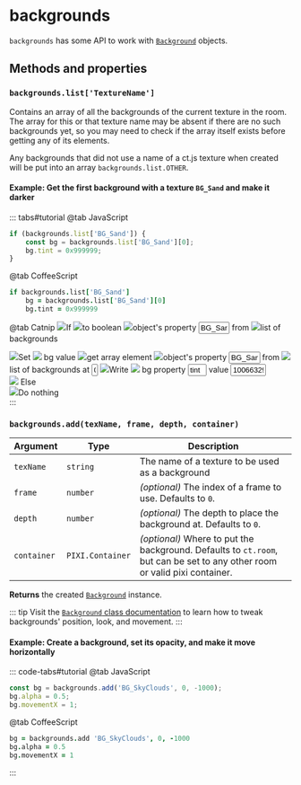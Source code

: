 # backgrounds

`backgrounds` has some API to work with [`Background`](Background.md) objects.

## Methods and properties

### `backgrounds.list['TextureName']`

Contains an array of all the backgrounds of the current texture in the room. The array for this or that texture name may be absent if there are no such backgrounds yet, so you may need to check if the array itself exists before getting any of its elements.

Any backgrounds that did not use a name of a ct.js texture when created will be put into an array `backgrounds.list.OTHER`.

#### Example: Get the first background with a texture `BG_Sand` and make it darker

::: tabs#tutorial
@tab JavaScript
```js
if (backgrounds.list['BG_Sand']) {
    const bg = backgrounds.list['BG_Sand'][0];
    bg.tint = 0x999999;
}
```
@tab CoffeeScript
```coffee
if backgrounds.list['BG_Sand']
    bg = backgrounds.list['BG_Sand'][0]
    bg.tint = 0x999999
```
@tab Catnip
<catnip-block class=" command    selected">  <img src="/assets/icons/help-circle.svg" class="feather"><span class="catnip-block-aTextLabel">If</span>         <catnip-block class=" computed boolean boolean  ">  <img src="/assets/icons/bool.svg" class="feather"><span class="catnip-block-aTextLabel">to boolean</span>         <catnip-block class=" computed wildcard wildcard  ">  <img src="/assets/icons/code-alt.svg" class="feather"><span class="catnip-block-aTextLabel">object's property</span>          <input type="text" class="catnip-block-aConstantInput string " value="BG_Sand" style=" width: 7.5ch;    " readonly="readonly"> <span class="catnip-block-aTextLabel">from</span>                  <catnip-block class=" computed wildcard wildcard  ">  <img src="/assets/icons/image.svg" class="feather"><span class="catnip-block-aTextLabel">list of backgrounds</span>     </catnip-block>      </catnip-block>      </catnip-block>        <div class="catnip-block-Blocks"> <catnip-block-list>   <catnip-block class=" command    ">  <img src="/assets/icons/code-alt.svg" class="feather"><span class="catnip-block-aTextLabel">Set</span>         <catnip-block class=" computed wildcard wildcard userdefined ">  <img src="/assets/icons/clock.svg" class="feather"> <span class="catnip-block-aTextLabel">bg</span>              </catnip-block>  <span class="catnip-block-aTextLabel">value</span>                  <catnip-block class=" computed wildcard wildcard  ">  <img src="/assets/icons/grid.svg" class="feather"><span class="catnip-block-aTextLabel">get array element</span>         <catnip-block class=" computed wildcard wildcard  ">  <img src="/assets/icons/code-alt.svg" class="feather"><span class="catnip-block-aTextLabel">object's property</span>          <input type="text" class="catnip-block-aConstantInput string " value="BG_Sand" style=" width: 7.5ch;    " readonly="readonly"> <span class="catnip-block-aTextLabel">from</span>                  <catnip-block class=" computed wildcard wildcard  ">  <img src="/assets/icons/image.svg" class="feather"><span class="catnip-block-aTextLabel">list of backgrounds</span>     </catnip-block>      </catnip-block>  <span class="catnip-block-aTextLabel">at</span>                   <input type="text" class="catnip-block-aConstantInput number " value="0" style=" width: 1.5ch;    " readonly="readonly">     </catnip-block>      </catnip-block>   <catnip-block class=" command    ">  <img src="/assets/icons/code-alt.svg" class="feather"><span class="catnip-block-aTextLabel">Write</span>         <catnip-block class=" computed wildcard wildcard userdefined ">  <img src="/assets/icons/clock.svg" class="feather"> <span class="catnip-block-aTextLabel">bg</span>              </catnip-block>  <span class="catnip-block-aTextLabel">property</span>                   <input type="text" class="catnip-block-aConstantInput string " style=" width: 4.5ch;    " value="tint" readonly="readonly"> <span class="catnip-block-aTextLabel">value</span>                   <input type="text" class="catnip-block-aConstantInput wildcard " style=" width: 8.5ch;    " value="10066329" readonly="readonly">     </catnip-block>    </catnip-block-list> </div>     <img src="/assets/icons/alert-circle.svg" class="feather">         <span class="catnip-block-aTextLabel">Else</span>                <div class="catnip-block-Blocks"> <catnip-block-list> <div class="catnip-block-aBlockPlaceholder"> <img src="/assets/icons/thumbs-up.svg" class="feather"><span class="catnip-block-aTextLabel">Do nothing</span>  </div>   </catnip-block-list> </div>        </catnip-block>
:::

### `backgrounds.add(texName, frame, depth, container)`

Argument | Type | Description
-|-|-
`texName` | `string` | The name of a texture to be used as a background
`frame` | `number` | *(optional)* The index of a frame to use. Defaults to `0`.
`depth` | `number` | *(optional)* The depth to place the background at. Defaults to `0`.
`container` | `PIXI.Container` | *(optional)* Where to put the background. Defaults to `ct.room`, but can be set to any other room or valid pixi container.

**Returns** the created [`Background`](Background.html) instance.

::: tip
Visit the [`Background` class documentation](Background.html) to learn how to tweak backgrounds' position, look, and movement.
:::

#### Example: Create a background, set its opacity, and make it move horizontally

::: code-tabs#tutorial
@tab JavaScript
```js
const bg = backgrounds.add('BG_SkyClouds', 0, -1000);
bg.alpha = 0.5;
bg.movementX = 1;
```
@tab CoffeeScript
```coffee
bg = backgrounds.add 'BG_SkyClouds', 0, -1000
bg.alpha = 0.5
bg.movementX = 1
```
:::